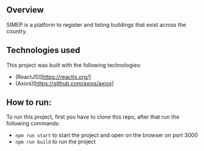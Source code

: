 ## Overview

SIMEP is a platform to register and listing buildings that exist across the country. 

## Technologies used

This project was built with the following technologies:

- (ReactJS)[https://reactjs.org/]
- (Axios)[https://github.com/axios/axios]

## How to run:

To run this project, first you have to clone this repo, after that run  the following commands:

- `npm run start` to start the project and open on the browser on port 3000
- `npm run build` to run the project
